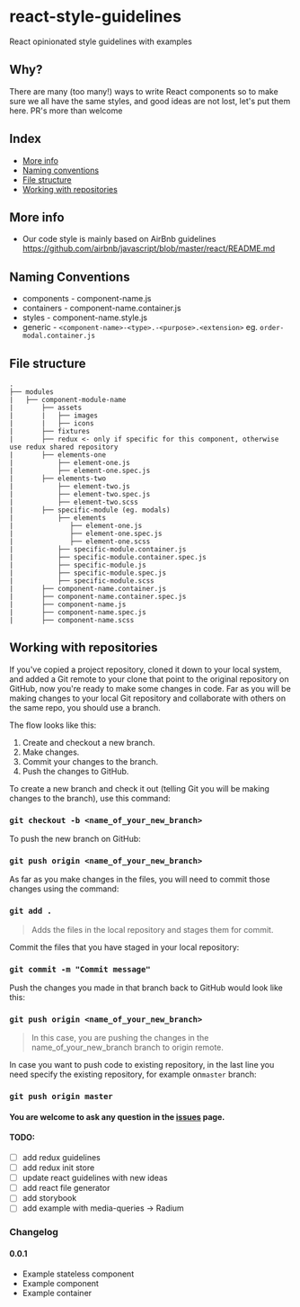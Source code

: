 # react-style-guidelines
React opinionated style guidelines with examples

## Why?
There are many (too many!) ways to write React components so to make sure we all have the same styles, and good ideas are not lost, let's put them here. PR's more than welcome

## Index
* [More info](#more-info)
* [Naming conventions](#naming-conventions)
* [File structure](#file-structure)
* [Working with repositories](#working-with-repositories)

## More info
- Our code style is mainly based on AirBnb guidelines https://github.com/airbnb/javascript/blob/master/react/README.md

## Naming Conventions
- components - component-name.js
- containers - component-name.container.js
- styles - component-name.style.js
- generic - `<component-name>-<type>.-<purpose>.<extension>` eg. `order-modal.container.js`

## File structure
```
.
├── modules
|   ├── component-module-name
|       ├── assets
|       |   ├── images
|       |   ├── icons
|       ├── fixtures
|       ├── redux <- only if specific for this component, otherwise use redux shared repository
|       ├── elements-one
|           ├── element-one.js
|           ├── element-one.spec.js
|       ├── elements-two
|           ├── element-two.js
|           ├── element-two.spec.js
|           ├── element-two.scss
|       ├── specific-module (eg. modals)
|           ├── elements
|              ├── element-one.js
|              ├── element-one.spec.js
|              ├── element-one.scss
|           ├── specific-module.container.js
|           ├── specific-module.container.spec.js
|           ├── specific-module.js
|           ├── specific-module.spec.js
|           ├── specific-module.scss
|       ├── component-name.container.js
|       ├── component-name.container.spec.js
|       ├── component-name.js
|       ├── component-name.spec.js
|       ├── component-name.scss
```

## Working with repositories
If you've copied a project repository, cloned it down to your local system, and added a Git remote to your clone that point to the original repository on GitHub, now you're ready to make some changes in code. Far as you will be making changes to your local Git repository and collaborate with others on the same repo, you should use a branch.

The flow looks like this:
1. Create and checkout a new branch.
2. Make changes.
3. Commit your changes to the branch.
4. Push the changes to GitHub.

To create a new branch and check it out (telling Git you will be making changes to the branch), use this command:
### `git checkout -b <name_of_your_new_branch>`

To push the new branch on GitHub:
### `git push origin <name_of_your_new_branch>`

As far as you make changes in the files, you will need to commit those changes using the command:
### `git add .`
>Adds the files in the local repository and stages them for commit.

Commit the files that you have staged in your local repository:
### `git commit -m "Commit message"`

Push the changes you made in that branch back to GitHub would look like this:
### `git push origin <name_of_your_new_branch>`
>In this case, you are pushing the changes in the name_of_your_new_branch branch to origin remote.

In case you want to push code to existing repository, in the last line you need specify the existing repository, for example on`master` branch:
### `git push origin master`

#### You are welcome to ask any question in the [issues](https://github.com/aurity/react-style-guidelines/issues) page.

#### TODO:
- [ ] add redux guidelines
- [ ] add redux init store
- [ ] update react guidelines with new ideas
- [ ] add react file generator
- [ ] add storybook
- [ ] add example with media-queries -> Radium

### Changelog
#### 0.0.1
 - Example stateless component
 - Example component
 - Example container
